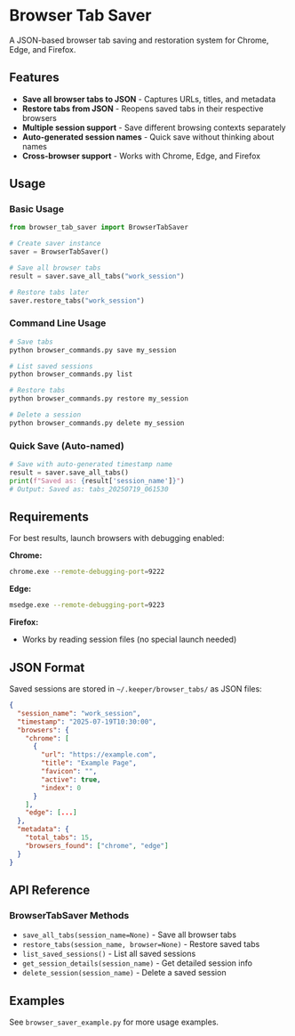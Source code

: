 # Browser Tab Saver

A JSON-based browser tab saving and restoration system for Chrome, Edge, and Firefox.

## Features

- **Save all browser tabs to JSON** - Captures URLs, titles, and metadata
- **Restore tabs from JSON** - Reopens saved tabs in their respective browsers
- **Multiple session support** - Save different browsing contexts separately
- **Auto-generated session names** - Quick save without thinking about names
- **Cross-browser support** - Works with Chrome, Edge, and Firefox

## Usage

### Basic Usage

```python
from browser_tab_saver import BrowserTabSaver

# Create saver instance
saver = BrowserTabSaver()

# Save all browser tabs
result = saver.save_all_tabs("work_session")

# Restore tabs later
saver.restore_tabs("work_session")
```

### Command Line Usage

```bash
# Save tabs
python browser_commands.py save my_session

# List saved sessions
python browser_commands.py list

# Restore tabs
python browser_commands.py restore my_session

# Delete a session
python browser_commands.py delete my_session
```

### Quick Save (Auto-named)

```python
# Save with auto-generated timestamp name
result = saver.save_all_tabs()
print(f"Saved as: {result['session_name']}")
# Output: Saved as: tabs_20250719_061530
```

## Requirements

For best results, launch browsers with debugging enabled:

**Chrome:**
```bash
chrome.exe --remote-debugging-port=9222
```

**Edge:**
```bash
msedge.exe --remote-debugging-port=9223
```

**Firefox:**
- Works by reading session files (no special launch needed)

## JSON Format

Saved sessions are stored in `~/.keeper/browser_tabs/` as JSON files:

```json
{
  "session_name": "work_session",
  "timestamp": "2025-07-19T10:30:00",
  "browsers": {
    "chrome": [
      {
        "url": "https://example.com",
        "title": "Example Page",
        "favicon": "",
        "active": true,
        "index": 0
      }
    ],
    "edge": [...]
  },
  "metadata": {
    "total_tabs": 15,
    "browsers_found": ["chrome", "edge"]
  }
}
```

## API Reference

### BrowserTabSaver Methods

- `save_all_tabs(session_name=None)` - Save all browser tabs
- `restore_tabs(session_name, browser=None)` - Restore saved tabs
- `list_saved_sessions()` - List all saved sessions
- `get_session_details(session_name)` - Get detailed session info
- `delete_session(session_name)` - Delete a saved session

## Examples

See `browser_saver_example.py` for more usage examples.
